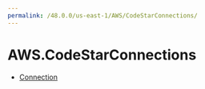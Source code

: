 ```yaml
---
permalink: /48.0.0/us-east-1/AWS/CodeStarConnections/
---
```


# AWS.CodeStarConnections



* [Connection](Connection.md)